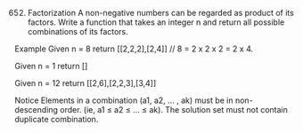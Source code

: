 652. Factorization
A non-negative numbers can be regarded as product of its factors.
Write a function that takes an integer n and return all possible combinations of its factors.

Example
Given n = 8
return [[2,2,2],[2,4]]
// 8 = 2 x 2 x 2 = 2 x 4.

Given n = 1
return []

Given n = 12
return [[2,6],[2,2,3],[3,4]]

Notice
Elements in a combination (a1, a2, … , ak) must be in non-descending order. (ie, a1 ≤ a2 ≤ … ≤ ak).
The solution set must not contain duplicate combination.
